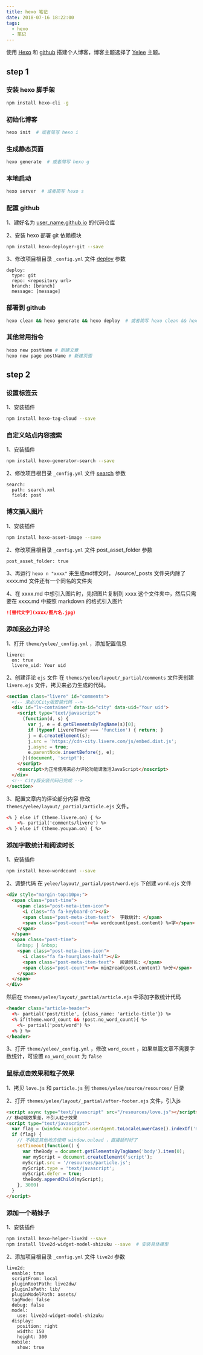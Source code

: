```yaml
---
title: hexo 笔记
date: 2018-07-16 18:22:00
tags:
  - hexo
  - 笔记
---
```

使用 [Hexo](https://hexo.io/) 和 [github](https://github.com/liaoyajun) 搭建个人博客，博客主题选择了 [Yelee](http://moxfive.coding.me/yelee/) 主题。

## step 1

### 安装 hexo 脚手架

``` bash
npm install hexo-cli -g
```
<!--more-->

### 初始化博客

``` bash
hexo init  # 或者简写 hexo i
```

### 生成静态页面

``` bash
hexo generate  # 或者简写 hexo g
```

### 本地启动

``` bash
hexo server  # 或者简写 hexo s
```

### 配置 github

1、建好名为 [user_name.github.io](https://github.com/liaoyajun/liaoyajun.github.io) 的代码仓库

2、安装 hexo 部署 git 依赖模块
``` bash
npm install hexo-deployer-git --save
```

3、修改项目根目录 `_config.yml` 文件 [deploy](https://hexo.io/docs/deployment.html) 参数
``` plain
deploy:
  type: git
  repo: <repository url>
  branch: [branch]
  message: [message]
```

### 部署到 github

``` bash
hexo clean && hexo generate && hexo deploy  # 或者简写 hexo clean && hexo g && hexo d
```

### 其他常用指令

``` bash
hexo new postName # 新建文章
hexo new page postName # 新建页面
```

## step 2

### 设置标签云

1、安装插件
``` bash
npm install hexo-tag-cloud --save
```

### 自定义站点内容搜索

1、安装插件
``` bash
npm install hexo-generator-search --save
```

2、修改项目根目录 `_config.yml` 文件 [search](https://github.com/wzpan/hexo-generator-search) 参数
``` plain
search:
  path: search.xml
  field: post
```

### 博文插入图片

1、安装插件
``` bash
npm install hexo-asset-image --save
```

2、修改项目根目录 `_config.yml` 文件 post_asset_folder 参数
``` plain
post_asset_folder: true
```

3、再运行 `hexo n "xxxx"` 来生成md博文时， /source/\_posts 文件夹内除了 xxxx.md 文件还有一个同名的文件夹

4、在 xxxx.md 中想引入图片时，先把图片复制到 xxxx 这个文件夹中，然后只需要在 xxxx.md 中按照 markdown 的格式引入图片
``` markdown
![替代文字](xxxx/图片名.jpg)
```

### 添加[来必力](https://livere.com/)评论

1、打开 `theme/yelee/_config.yml` ，添加配置信息
``` plain
livere:
  on: true
  livere_uid: Your uid
```

2、创建评论 `ejs` 文件
在 `themes/yelee/layout/_partial/comments` 文件夹创建 `livere.ejs` 文件，拷贝来必力生成的代码。
``` html
<section class="livere" id="comments">
  <!-- 来必力City版安装代码 -->
  <div id="lv-container" data-id="city" data-uid="Your uid">
    <script type="text/javascript">
      (function(d, s) {
        var j, e = d.getElementsByTagName(s)[0];
        if (typeof LivereTower === 'function') { return; }
        j = d.createElement(s);
        j.src = 'https://cdn-city.livere.com/js/embed.dist.js';
        j.async = true;
        e.parentNode.insertBefore(j, e);
      })(document, 'script');
    </script>
    <noscript>为正常使用来必力评论功能请激活JavaScript</noscript>
  </div>
  <!-- City版安装代码已完成 -->
</section>
```

3、配置文章内的评论部分内容
修改 `themes/yelee/layout/_partial/article.ejs` 文件。
``` html
<% } else if (theme.livere.on) { %>
    <%- partial('comments/livere') %>
<% } else if (theme.youyan.on) { %>
```

### 添加字数统计和阅读时长

1、安装插件
``` bash
npm install hexo-wordcount --save
```

2、调整代码
在 `yelee/layout/_partial/post/word.ejs` 下创建 `word.ejs` 文件
``` html
<div style="margin-top:10px;">
  <span class="post-time">
    <span class="post-meta-item-icon">
      <i class="fa fa-keyboard-o"></i>
      <span class="post-meta-item-text">  字数统计: </span>
      <span class="post-count"><%= wordcount(post.content) %>字</span>
    </span>
  </span>
  <span class="post-time">
    &nbsp; | &nbsp;
    <span class="post-meta-item-icon">
      <i class="fa fa-hourglass-half"></i>
      <span class="post-meta-item-text">  阅读时长: </span>
      <span class="post-count"><%= min2read(post.content) %>分</span>
    </span>
  </span>
</div>
```
然后在 `themes/yelee/layout/_partial/article.ejs` 中添加字数统计代码
``` html
<header class="article-header">
  <%- partial('post/title', {class_name: 'article-title'}) %>
  <% if(theme.word_count && !post.no_word_count){ %>
    <%- partial('post/word') %>
  <% } %>
</header>
```

3、打开 `theme/yelee/_config.yml` ，修改 `word_count` ，如果单篇文章不需要字数统计，可设置 `no_word_count` 为 `false`

### 鼠标点击效果和粒子效果

1、拷贝 `love.js` 和 `particle.js` 到 `themes/yelee/source/resources/` 目录

2、打开 `themes/yelee/layout/_partial/after-footer.ejs` 文件，引入js
``` html
<script async type="text/javascript" src="/resources/love.js"></script>
// 移动端效果差，不引入粒子效果
<script type="text/javascript">
  var flag = (window.navigator.userAgent.toLocaleLowerCase().indexOf('mobile') == -1);
  if (flag) {
    // 不确定其他地方使用 window.onload ，直接延时好了
    setTimeout(function() {
      var theBody = document.getElementsByTagName('body').item(0);
      var myScript = document.createElement('script');
      myScript.src = '/resources/particle.js';
      myScript.type = 'text/javascript';
      myScript.defer = true;
      theBody.appendChild(myScript);
    }, 3000)
  }
</script>
```

### 添加一个萌妹子

1、安装插件
``` bash
npm install hexo-helper-live2d --save
npm install live2d-widget-model-shizuku --save  # 安装具体模型
```

2、添加项目根目录 `_config.yml` 文件 `live2d` 参数
``` plain
live2d:
  enable: true
  scriptFrom: local
  pluginRootPath: live2dw/
  pluginJsPath: lib/
  pluginModelPath: assets/
  tagMode: false
  debug: false
  model:
    use: live2d-widget-model-shizuku
  display:
    position: right
    width: 150
    height: 300
  mobile:
    show: true
```
